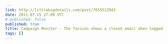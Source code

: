 ```yaml
---
link: http://littlebigdetails.com/post/7655512943
date: 2011-07-15 17:09 UTC
# published: false
published: true
title: Campaign Monitor - The favicon shows a closed email when logged...
tags: []
---
```



